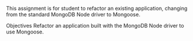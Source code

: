 This assignment is for student to refactor an existing application, changing from the standard MongoDB Node driver to Mongoose.

Objectives
Refactor an application built with the MongoDB Node driver to use Mongoose.
